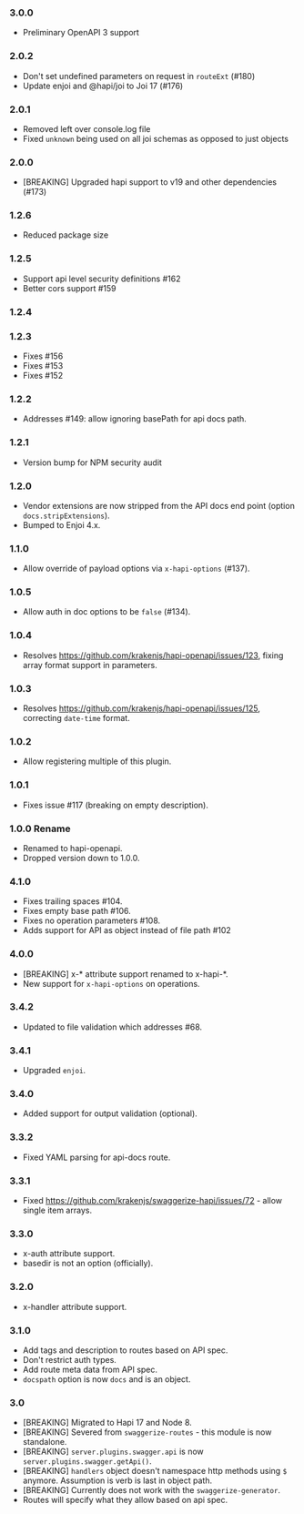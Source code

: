 ### 3.0.0

- Preliminary OpenAPI 3 support

### 2.0.2

- Don't set undefined parameters on request in `routeExt` (#180)
- Update enjoi and @hapi/joi to Joi 17 (#176)

### 2.0.1

- Removed left over console.log file
- Fixed `unknown` being used on all joi schemas as opposed to just objects

### 2.0.0

- [BREAKING] Upgraded hapi support to v19 and other dependencies (#173)

### 1.2.6

- Reduced package size

### 1.2.5

- Support api level security definitions #162
- Better cors support #159

### 1.2.4

### 1.2.3

- Fixes #156
- Fixes #153
- Fixes #152

### 1.2.2

- Addresses #149: allow ignoring basePath for api docs path.

### 1.2.1

- Version bump for NPM security audit

### 1.2.0

- Vendor extensions are now stripped from the API docs end point (option
  `docs.stripExtensions`).
- Bumped to Enjoi 4.x.

### 1.1.0

- Allow override of payload options via `x-hapi-options` (#137).

### 1.0.5

- Allow auth in doc options to be `false` (#134).

### 1.0.4

- Resolves https://github.com/krakenjs/hapi-openapi/issues/123, fixing array
  format support in parameters.

### 1.0.3

- Resolves https://github.com/krakenjs/hapi-openapi/issues/125, correcting
  `date-time` format.

### 1.0.2

- Allow registering multiple of this plugin.

### 1.0.1

- Fixes issue #117 (breaking on empty description).

### 1.0.0 Rename

- Renamed to hapi-openapi.
- Dropped version down to 1.0.0.

### 4.1.0

- Fixes trailing spaces #104.
- Fixes empty base path #106.
- Fixes no operation parameters #108.
- Adds support for API as object instead of file path #102

### 4.0.0

- [BREAKING] x-* attribute support renamed to x-hapi-*.
- New support for `x-hapi-options` on operations.

### 3.4.2

- Updated to file validation which addresses #68.

### 3.4.1

- Upgraded `enjoi`.

### 3.4.0

- Added support for output validation (optional).

### 3.3.2

- Fixed YAML parsing for api-docs route.

### 3.3.1

- Fixed https://github.com/krakenjs/swaggerize-hapi/issues/72 - allow single
  item arrays.

### 3.3.0

- x-auth attribute support.
- basedir is not an option (officially).

### 3.2.0

- x-handler attribute support.

### 3.1.0

- Add tags and description to routes based on API spec.
- Don't restrict auth types.
- Add route meta data from API spec.
- `docspath` option is now `docs` and is an object.

### 3.0

- [BREAKING] Migrated to Hapi 17 and Node 8.
- [BREAKING] Severed from `swaggerize-routes` - this module is now standalone.
- [BREAKING] `server.plugins.swagger.api` is now
  `server.plugins.swagger.getApi()`.
- [BREAKING] `handlers` object doesn't namespace http methods using `$` anymore.
  Assumption is verb is last in object path.
- [BREAKING] Currently does not work with the `swaggerize-generator`.
- Routes will specify what they allow based on api spec.
